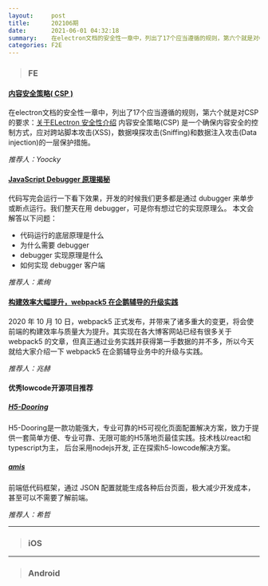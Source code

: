 ```yaml
---
layout:     post
title:      202106期
date:       2021-06-01 04:32:18
summary:    在electron文档的安全性一章中，列出了17个应当遵循的规则，第六个就是对CSP的要求，内容安全策略(CSP) 是一个确保内容安全的控制方式，应对跨站脚本攻击(XSS)，数据嗅探攻击(Sniffing)和数据注入攻击(Data injection)的一层保护措施。
categories: F2E
---
```



> ### FE

#### [内容安全策略( CSP )](https://developer.mozilla.org/zh-CN/docs/Web/HTTP/CSP)

在electron文档的安全性一章中，列出了17个应当遵循的规则，第六个就是对CSP的要求：[关于ELectron 安全性介绍](https://www.electronjs.org/docs/tutorial/security#6-define-a-content-security-policy%E3%80%82)
内容安全策略(CSP) 是一个确保内容安全的控制方式，应对跨站脚本攻击(XSS)，数据嗅探攻击(Sniffing)和数据注入攻击(Data injection)的一层保护措施。

*推荐人：Yoocky*

#### [JavaScript Debugger 原理揭秘](https://mp.weixin.qq.com/s/B_kj02JcmhGS63ZFRF20ZQ)

代码写完会运行一下看下效果，开发的时候我们更多都是通过 dubugger 来单步或断点运行。我们整天在用 debugger，可是你有想过它的实现原理么。
本文会解答以下问题：

* 代码运行的底层原理是什么
* 为什么需要 debugger
* debugger 实现原理是什么
* 如何实现 debugger 客户端


*推荐人：素绚*

#### [构建效率大幅提升，webpack5 在企鹅辅导的升级实践](https://mp.weixin.qq.com/s/e2BETHLP5YeUIYWbXo0a8g)

2020 年 10 月 10 日，webpack5 正式发布，并带来了诸多重大的变更，将会使前端的构建效率与质量大为提升。其实现在各大博客网站已经有很多关于 webpack5 的文章，但真正通过业务实践并获得第一手数据的并不多，所以今天就给大家介绍一下 webpack5 在企鹅辅导业务中的升级与实践。


*推荐人：兆赫*

#### 优秀lowcode开源项目推荐

##### [H5-Dooring](https://github.com/MrXujiang/h5-Dooring)

H5-Dooring是一款功能强大，专业可靠的H5可视化页面配置解决方案，致力于提供一套简单方便、专业可靠、无限可能的H5落地页最佳实践。技术栈以react和typescript为主， 后台采用nodejs开发, 正在探索h5-lowcode解决方案。

##### [amis](https://github.com/baidu/amis)

前端低代码框架，通过 JSON 配置就能生成各种后台页面，极大减少开发成本，甚至可以不需要了解前端。


*推荐人：希哲*

---

> ### iOS

---

> ### Android

